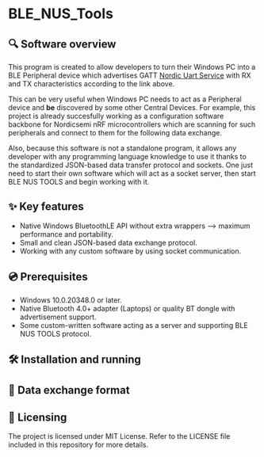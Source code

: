 # BLE_NUS_Tools

## 🔍 Software overview
This program is created to allow developers to turn their Windows PC into a BLE Peripheral device which advertises GATT [Nordic Uart Service](https://developer.nordicsemi.com/nRF_Connect_SDK/doc/latest/nrf/libraries/bluetooth_services/services/nus.html) with RX and TX characteristics according to the link above.

This can be very useful when Windows PC needs to act as a Peripheral device and **be** discovered by some other Central Devices. For example, this project is already succesfully working as a configuration software backbone for Nordicsemi nRF microcontrollers which are scanning for such peripherals and connect to them for the following data exchange.

Also, because this software is not a standalone program, it allows any developer with any programming language knowledge to use it thanks to the standardized JSON-based data transfer protocol and sockets. One just need to start their own software which will act as a socket server, then start BLE NUS TOOLS and begin working with it.

## ✨ Key features
- Native Windows BluetoothLE API without extra wrappers --> maximum performance and portability.
- Small and clean JSON-based data exchange protocol.
- Working with any custom software by using socket communication.

## 💿 Prerequisites
- Windows 10.0.20348.0 or later.
- Native Bluetooth 4.0+ adapter (Laptops) or quality BT dongle with advertisement support.
- Some custom-written software acting as a server and supporting BLE NUS TOOLS protocol.


## 🛠️ Installation and running


## 📨 Data exchange format


## 📃 Licensing
The project is licensed under MIT License. Refer to the LICENSE file included in this repository for more details.
